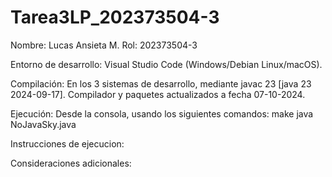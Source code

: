 # Tarea3LP_202373504-3
Nombre: Lucas Ansieta M.
Rol: 202373504-3

Entorno de desarrollo: Visual Studio Code (Windows/Debian Linux/macOS).

Compilación:
En los 3 sistemas de desarrollo, mediante javac 23 [java 23 2024-09-17]. Compilador y paquetes actualizados a fecha 07-10-2024.

Ejecución:
Desde la consola, usando los siguientes comandos:
  make
  java NoJavaSky.java

Instrucciones de ejecucion:

Consideraciones adicionales:
